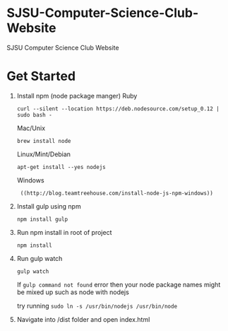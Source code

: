 # SJSU-Computer-Science-Club-Website
SJSU Computer Science Club Website

# Get Started
1. Install npm (node package manger) 
	Ruby

	```curl --silent --location https://deb.nodesource.com/setup_0.12 | sudo bash -```
	
	Mac/Unix

	```brew install node```

	Linux/Mint/Debian
	
	```apt-get install --yes nodejs```
	
	Windows
	
		((http://blog.teamtreehouse.com/install-node-js-npm-windows))
2. Install gulp using npm
	
	```npm install gulp```

3. Run npm install in root of project
	
	```npm install```

4. Run gulp watch
	
	```gulp watch```

	If ```gulp command not found``` error then your node package names might be mixed up such as node with nodejs

	try running 
	```sudo ln -s /usr/bin/nodejs /usr/bin/node```

5. Navigate into /dist folder and open index.html